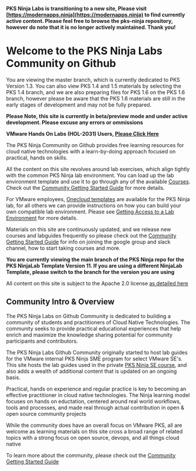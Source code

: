 **PKS Ninja Labs is transitioning to a new site, Please visit [https://modernapps.ninja](https://modernapps.ninja) to find currently active content. Please feel free to browse the pks-ninja repository, however do note that it is no longer actively maintained. Thank you!**

# Welcome to the PKS Ninja Labs Community on Github

You are viewing the master  branch, which is currently dedicated to PKS Version 1.3. You can also view PKS 1.4 and 1.5 materials by selecting the PKS 1.4 branch, and we are also preparing files for PKS 1.6 on the PKS 1.6 branch, however please be aware that the PKS 1.6 materials are still in the early stages of development and may not be fully prepared.

**Please Note, this site is currently in beta/preview mode and under active development. Please excuse any errors or ommissions**

**VMware Hands On Labs (HOL-2031) Users, [Please Click Here](Courses/HOL2031LabGuides-HL2541)**

The PKS Ninja Community on Github provides free learning resources for cloud native technologies with a learn-by-doing approach focused on practical, hands on skills.

All the content on this site revolves around lab exercises, which align tightly with the common PKS Ninja lab environment. You can load up the lab environment template and use it to go through any of the available [Courses](https://github.com/CNA-Tech/PKS-Ninja/tree/master/Courses/). Check out the [Community Getting Started Guide](https://github.com/CNA-Tech/PKS-Ninja/tree/master/Courses/GettingStarted-GS3861) for more details. 

For VMware employees, [Onecloud templates](https://github.com/CNA-Tech/PKS-Ninja/tree/master/Courses/GetLabAccess-LA8528) are available for the PKS Ninja lab, for all others we can provide instructions on how you can build your own compatible lab environment. Please see [Getting Access to a Lab Environment](https://github.com/CNA-Tech/PKS-Ninja/tree/master/Courses/GetLabAccess-LA8528) for more details.

Materials on this site are continuously updated, and we release new courses and labguides frequently so please check out the [Community Getting Started Guide](https://github.com/CNA-Tech/PKS-Ninja/tree/master/Courses/GettingStarted-GS3861) for info on joining the google group and slack channel, how to start taking courses and more.

**You are currently viewing the main branch of the PKS Ninja repo for the PKS NinjaLab Template Version 11. If you are using a different NinjaLab Template, please switch to the branch for the version you are using**

All content on this site is subject to the Apache 2.0 license [as detailed here](./license.md)

## Community Intro & Overview

The PKS Ninja Labs on Github Community is dedicated to building a community of students and practitioners of Cloud Native Technologies. The community seeks to provide practical educational experiences that help enrich and maximize the knowledge sharing potential for community participants and contributors.

The PKS Ninja Labs Github Community originally started to host lab guides for the VMware internal PKS Ninjs SME program for select VMware SE's. This site hosts the lab guides used in the private [PKS Ninja SE course](https://github.com/CNA-Tech/PKS-Ninja/tree/master/Courses/PksNinjaSe-NI6310), and also adds a wealth of additional content that is updated on an ongoing basis. 

Practical, hands on experience and regular practice is key to becoming an effective practitioner in cloud native technologies. The Ninja learning model focuses on hands on eductation, centered around real world workflows, tools and processes, and made real through actual contribution in open & open source community projects

While the community does have an overall focus on VMware PKS, all are welcome as learning materials on this site cross a broad range of related topics with a strong focus on open source, devops, and all things cloud native

To learn more about the community, please check out the [Community Getting Started Guide](https://github.com/CNA-Tech/PKS-Ninja/tree/master/Courses/GettingStarted-GS3861)
